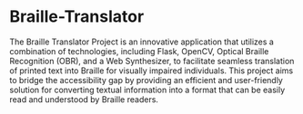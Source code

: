 # Braille-Translator
The Braille Translator Project is an innovative application that utilizes a combination of technologies, including Flask, OpenCV, Optical Braille Recognition (OBR), and a Web Synthesizer, to facilitate seamless translation of printed text into Braille for visually impaired individuals.
This project aims to bridge the accessibility gap by providing an efficient and user-friendly solution for converting textual information into a format that can be easily read and understood by Braille readers.
